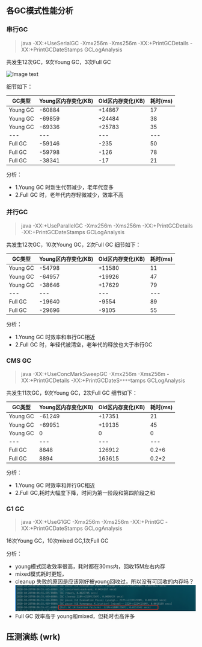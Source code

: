 ## 各GC模式性能分析
### 串行GC
>java -XX:+UseSerialGC -Xmx256m -Xms256m -XX:+PrintGCDetails -XX:+PrintGCDateStamps GCLogAnalysis

共发生12次GC，9次Young GC，3次Full GC

![Image text](https://github.com/charlesgongC/JAVA-000/tree/main/Week_02/images/串行GC.png)

细节如下：

| GC类型 |Young区内存变化(KB)  |Old区内存变化(KB)| 耗时(ms) |
| --- | --- | --- |---|
| Young GC | -60884 | +14867 |17|
| Young GC | -69859 | +24484 |38|
| Young GC | -69336 | +25783 |35|
| --- | --- | --- |---|
| Full GC | -59146 | -235 |50|
| Full GC | -59798 | -126 |78|
| Full GC | -38341 | -17  |21|

分析：
+ 1.Young GC 时新生代带减少，老年代变多
+ 2.Full GC 时，老年代内存轻微减少，效率不高

### 并行GC
>java -XX:+UseParallelGC -Xmx256m -Xms256m -XX:+PrintGCDetails -XX:+PrintGCDateStamps GCLogAnalysis

共发生12次GC，10次Young GC，2次Full GC
细节如下：

| GC类型 |Young区内存变化(KB)  |Old区内存变化(KB)| 耗时(ms) |
| --- | --- | --- |---|
| Young GC | -54798 | +11580 |11|
| Young GC | -64957 | +19926 |47|
| Young GC | -38646 | +17629 |79|
| --- | --- | --- |---|
| Full GC | -19640 | -9554  |89|
| Full GC | -29696 | -9105  |55|
分析：
+ 1.Young GC 时效率和串行GC相近
+ 2.Full GC 时，年轻代被清空，老年代的释放也大于串行GC
 
### CMS GC
>java -XX:+UseConcMarkSweepGC -Xmx256m -Xms256m -XX:+PrintGCDetails -XX:+PrintGCDateS`****`tamps GCLogAnalysis

共发生11次GC，9次Young GC，2次Full GC
细节如下：

| GC类型 |Young区内存变化(KB)  |Old区内存变化(KB)| 耗时(ms) |
| --- | --- | --- |---|
| Young GC | -61249 | +17351 |21|
| Young GC | -69951 | +19135 |45|
| Young GC | 0 | 0 |0|
| --- | --- | --- |---|
| Full GC | 8848 | 126912  |0.2+6|
| Full GC | 8894 | 163615  |0.2+2|
分析：
+ 1.Young GC 时效率和并行GC相近
+ 2.Full GC,耗时大幅度下降，时间为第一阶段和第四阶段之和

### G1 GC
>java -XX:+UseG1GC -Xmx256m -Xms256m -XX:+PrintGC -XX:+PrintGCDateStamps GCLogAnalysis

16次Young GC，10次mixed GC,1次Full GC

分析：
+ young模式回收效率很高，耗时都在30ms内，回收15M左右内存
+ mixed模式耗时更短，
+ cleanup 失败的原因是应该刚好被young回收过，所以没有可回收的内存吗？
![Image text](https://github.com/charlesgongC/JAVA-000/blob/main/Week_02/images/GC%202.png)
+ Full GC 效率高于 young和mixed，但耗时也高许多


## 压测演练 (wrk)






